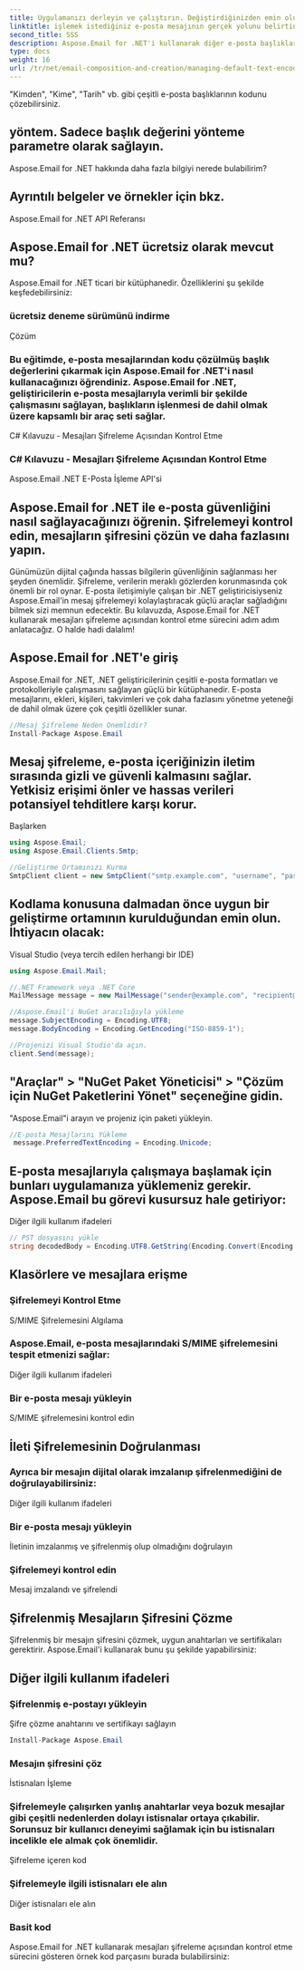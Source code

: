 ```yaml
---
title: Uygulamanızı derleyin ve çalıştırın. Değiştirdiğinizden emin olun
linktitle: işlemek istediğiniz e-posta mesajının gerçek yolunu belirtin. Uygulama e-postayı yükleyecek, kodu çözülmüş Konu başlığını çıkaracak ve konsolda gösterecektir.
second_title: SSS
description: Aspose.Email for .NET'i kullanarak diğer e-posta başlıklarının kodunu nasıl çözebilirim?
type: docs
weight: 16
url: /tr/net/email-composition-and-creation/managing-default-text-encoding-csharp-implementation/
---
```


 "Kimden", "Kime", "Tarih" vb. gibi çeşitli e-posta başlıklarının kodunu çözebilirsiniz.


##  yöntem. Sadece başlık değerini yönteme parametre olarak sağlayın.

Aspose.Email for .NET hakkında daha fazla bilgiyi nerede bulabilirim?

##  Ayrıntılı belgeler ve örnekler için bkz.

Aspose.Email for .NET API Referansı

## Aspose.Email for .NET ücretsiz olarak mevcut mu?

 Aspose.Email for .NET ticari bir kütüphanedir. Özelliklerini şu şekilde keşfedebilirsiniz:
### ücretsiz deneme sürümünü indirme
Çözüm
### Bu eğitimde, e-posta mesajlarından kodu çözülmüş başlık değerlerini çıkarmak için Aspose.Email for .NET'i nasıl kullanacağınızı öğrendiniz. Aspose.Email for .NET, geliştiricilerin e-posta mesajlarıyla verimli bir şekilde çalışmasını sağlayan, başlıkların işlenmesi de dahil olmak üzere kapsamlı bir araç seti sağlar. 
 C# Kılavuzu - Mesajları Şifreleme Açısından Kontrol Etme
###  C# Kılavuzu - Mesajları Şifreleme Açısından Kontrol Etme
 Aspose.Email .NET E-Posta İşleme API'si

##  Aspose.Email for .NET ile e-posta güvenliğini nasıl sağlayacağınızı öğrenin. Şifrelemeyi kontrol edin, mesajların şifresini çözün ve daha fazlasını yapın.

Günümüzün dijital çağında hassas bilgilerin güvenliğinin sağlanması her şeyden önemlidir. Şifreleme, verilerin meraklı gözlerden korunmasında çok önemli bir rol oynar. E-posta iletişimiyle çalışan bir .NET geliştiricisiyseniz Aspose.Email'in mesaj şifrelemeyi kolaylaştıracak güçlü araçlar sağladığını bilmek sizi memnun edecektir. Bu kılavuzda, Aspose.Email for .NET kullanarak mesajları şifreleme açısından kontrol etme sürecini adım adım anlatacağız. O halde hadi dalalım!

## Aspose.Email for .NET'e giriş

Aspose.Email for .NET, .NET geliştiricilerinin çeşitli e-posta formatları ve protokolleriyle çalışmasını sağlayan güçlü bir kütüphanedir. E-posta mesajlarını, ekleri, kişileri, takvimleri ve çok daha fazlasını yönetme yeteneği de dahil olmak üzere çok çeşitli özellikler sunar.

```csharp
//Mesaj Şifreleme Neden Önemlidir?
Install-Package Aspose.Email
```

## Mesaj şifreleme, e-posta içeriğinizin iletim sırasında gizli ve güvenli kalmasını sağlar. Yetkisiz erişimi önler ve hassas verileri potansiyel tehditlere karşı korur.

Başlarken

```csharp
using Aspose.Email;
using Aspose.Email.Clients.Smtp;

//Geliştirme Ortamınızı Kurma
SmtpClient client = new SmtpClient("smtp.example.com", "username", "password");
```

## Kodlama konusuna dalmadan önce uygun bir geliştirme ortamının kurulduğundan emin olun. İhtiyacın olacak:

Visual Studio (veya tercih edilen herhangi bir IDE)

```csharp
using Aspose.Email.Mail;

//.NET Framework veya .NET Core
MailMessage message = new MailMessage("sender@example.com", "recipient@example.com", "Subject", "Body");

//Aspose.Email'i NuGet aracılığıyla yükleme
message.SubjectEncoding = Encoding.UTF8;
message.BodyEncoding = Encoding.GetEncoding("ISO-8859-1");

//Projenizi Visual Studio'da açın.
client.Send(message);
```

## "Araçlar" > "NuGet Paket Yöneticisi" > "Çözüm için NuGet Paketlerini Yönet" seçeneğine gidin.

"Aspose.Email"i arayın ve projeniz için paketi yükleyin.

```csharp
//E-posta Mesajlarını Yükleme
 message.PreferredTextEncoding = Encoding.Unicode;
```

## E-posta mesajlarıyla çalışmaya başlamak için bunları uygulamanıza yüklemeniz gerekir. Aspose.Email bu görevi kusursuz hale getiriyor:

 Diğer ilgili kullanım ifadeleri

```csharp
// PST dosyasını yükle
string decodedBody = Encoding.UTF8.GetString(Encoding.Convert(Encoding.GetEncoding("ISO-8859-1"), Encoding.UTF8, Encoding.GetEncoding("ISO-8859-1").GetBytes(receivedMessage.Body)));
```

##  Klasörlere ve mesajlara erişme

### Şifrelemeyi Kontrol Etme 
S/MIME Şifrelemesini Algılama
### Aspose.Email, e-posta mesajlarındaki S/MIME şifrelemesini tespit etmenizi sağlar:
 Diğer ilgili kullanım ifadeleri
###  Bir e-posta mesajı yükleyin 
 S/MIME şifrelemesini kontrol edin

## İleti Şifrelemesinin Doğrulanması

### Ayrıca bir mesajın dijital olarak imzalanıp şifrelenmediğini de doğrulayabilirsiniz: 
  Diğer ilgili kullanım ifadeleri
###  Bir e-posta mesajı yükleyin 
  İletinin imzalanmış ve şifrelenmiş olup olmadığını doğrulayın
###  Şifrelemeyi kontrol edin 
  Mesaj imzalandı ve şifrelendi

## Şifrelenmiş Mesajların Şifresini Çözme

Şifrelenmiş bir mesajın şifresini çözmek, uygun anahtarları ve sertifikaları gerektirir. Aspose.Email'i kullanarak bunu şu şekilde yapabilirsiniz:

##  Diğer ilgili kullanım ifadeleri

###  Şifrelenmiş e-postayı yükleyin

 Şifre çözme anahtarını ve sertifikayı sağlayın
```csharp
Install-Package Aspose.Email
```

###  Mesajın şifresini çöz

İstisnaları İşleme

### Şifrelemeyle çalışırken yanlış anahtarlar veya bozuk mesajlar gibi çeşitli nedenlerden dolayı istisnalar ortaya çıkabilir. Sorunsuz bir kullanıcı deneyimi sağlamak için bu istisnaları incelikle ele almak çok önemlidir.

 Şifreleme içeren kod

###  Şifrelemeyle ilgili istisnaları ele alın

 Diğer istisnaları ele alın

### Basit kod

Aspose.Email for .NET kullanarak mesajları şifreleme açısından kontrol etme sürecini gösteren örnek kod parçasını burada bulabilirsiniz: